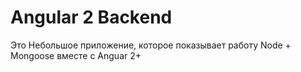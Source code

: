 # Angular 2 Backend

Это Небольшое приложение, которое показывает работу Node + Mongoose вместе с Anguar 2+
